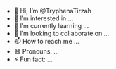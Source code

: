 - 👋 Hi, I’m @TryphenaTirzah
- 👀 I’m interested in ...
- 🌱 I’m currently learning ...
- 💞️ I’m looking to collaborate on ...
- 📫 How to reach me ...
- 😄 Pronouns: ...
- ⚡ Fun fact: ...

<!---
TryphenaTirzah/TryphenaTirzah is a ✨ special ✨ repository because its `README.md` (this file) appears on your GitHub profile.
You can click the Preview link to take a look at your changes.
--->
